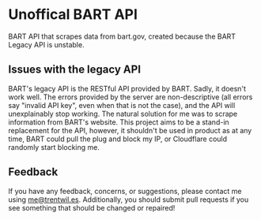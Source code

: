 # Unoffical BART API

BART API that scrapes data from bart.gov, created because the BART Legacy API is unstable.

## Issues with the legacy API
BART's legacy API is the RESTful API provided by BART. Sadly, it doesn't work well. The errors provided by the server are non-descriptive (all errors say "invalid API key", even when that is not the case), and the API will unexplainably stop working. The natural solution for me was to scrape information from BART's website. This project aims to be a stand-in replacement for the API, however, it shouldn't be used in product as at any time, BART could pull the plug and block my IP, or Cloudflare could randomly start blocking me.

## Feedback
If you have any feedback, concerns, or suggestions, please contact me using me@trentwil.es. Additionally, you should submit pull requests if you see something that should be changed or repaired!